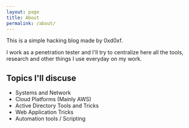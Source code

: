 ```yaml
---
layout: page
title: About
permalink: /about/
---
```


This is a simple hacking blog made by 0xd0xf.

I work as a penetration tester and I'll try to centralize here all the tools, research and other things I use everyday on my work.

## Topics I'll discuse

- Systems and Network
- Cloud Platforms (Mainly AWS)
- Active Directory Tools and Tricks
- Web Application Tricks
- Automation tools / Scripting

<script src="https://www.hackthebox.eu/badge/179445"></script>